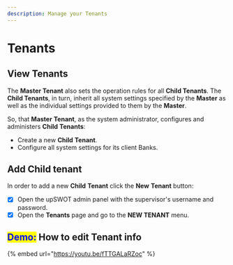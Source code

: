 ```yaml
---
description: Manage your Tenants
---
```


# Tenants

## View Tenants

The **Master Tenant** also sets the operation rules for all **Child Tenants**. The **Child Tenants**, in turn, inherit all system settings specified by the **Master** as well as the individual settings provided to them by the **Master**.

So, that **Master** **Tenant**, as the system administrator, configures and administers **Child** **Tenants**:

* Create a new **Child** **Tenant**.
* Configure all system settings for its client Banks.

## Add Child tenant

In order to add a new **Child** **Tenant** click the **New** **Tenant** button:&#x20;

* [x] Open the upSWOT admin panel with the supervisor's username and password.
* [x] Open the **Tenants** page and go to the **NEW TENANT** menu.

## <mark style="color:blue;">Demo:</mark> How to edit Tenant info

{% embed url="https://youtu.be/fTTGALaRZoc" %}
